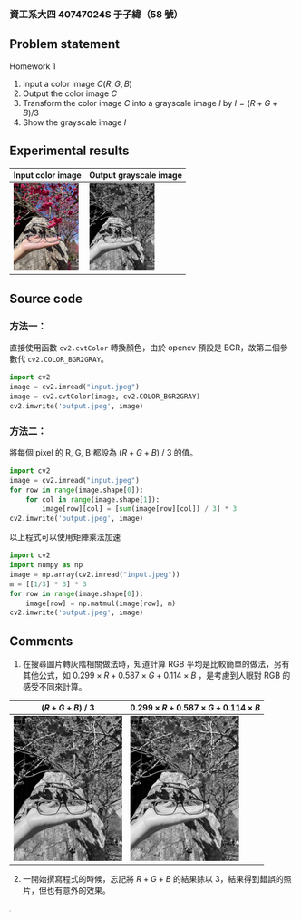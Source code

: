 ### 資工系大四 40747024S 于子緯（58 號）

## Problem statement

Homework 1

1. Input a color image $C(R,G,B)$
2. Output the color image $C$
3. Transform the color image $C$ into a grayscale image $I$ by $I = (R+G+B)/3$
4. Show the grayscale image $I$

## Experimental results


| Input color image                               | Output grayscale image                           |
| ----------------------------------------------- | ------------------------------------------------ |
| <img src="./v1/input.jpeg" style="zoom:15%;" /> | <img src="./v1/output.jpeg" style="zoom:15%;" /> |



## Source code

### 方法一：

直接使用函數 `cv2.cvtColor` 轉換顏色，由於 opencv 預設是 BGR，故第二個參數代 `cv2.COLOR_BGR2GRAY`。

```python
import cv2
image = cv2.imread("input.jpeg")
image = cv2.cvtColor(image, cv2.COLOR_BGR2GRAY)
cv2.imwrite('output.jpeg', image)
```

### 方法二：

將每個 pixel 的 R, G, B 都設為 $(R+G+B)\ /\ 3$ 的值。

```python
import cv2
image = cv2.imread("input.jpeg")
for row in range(image.shape[0]):
    for col in range(image.shape[1]):
        image[row][col] = [sum(image[row][col]) / 3] * 3
cv2.imwrite('output.jpeg', image)
```

以上程式可以使用矩陣乘法加速

```python
import cv2
import numpy as np
image = np.array(cv2.imread("input.jpeg"))
m = [[1/3] * 3] * 3
for row in range(image.shape[0]):
    image[row] = np.matmul(image[row], m)
cv2.imwrite('output.jpeg', image)
```

## Comments

1. 在搜尋圖片轉灰階相關做法時，知道計算 RGB 平均是比較簡單的做法，另有其他公式，如 $0.299 \times R + 0.587 \times G + 0.114 \times B$ ，是考慮到人眼對 RGB 的感受不同來計算。

| $(R+G+B)\ /\ 3$                                  | $0.299 \times R + 0.587 \times G + 0.114 \times B$ |
| ------------------------------------------------ | -------------------------------------------------- |
| <img src="./v2/output.jpeg" style="zoom:25%;" /> | <img src="./v3/output.jpeg" style="zoom:25%;" />   |

2. 一開始撰寫程式的時候，忘記將 $R+G+B$ 的結果除以 $3$，結果得到錯誤的照片，但也有意外的效果。

<img src="./v4/output.jpeg" style="zoom:15%;" />

